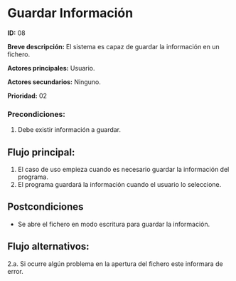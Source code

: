# Guardar Información

**ID:** 08

**Breve descripción:** El sistema es capaz de guardar la información en un fichero.


**Actores principales:** Usuario.

**Actores secundarios:** Ninguno.

**Prioridad:** 02

### Precondiciones:

1. Debe existir información a guardar.

## Flujo principal:

1. El caso de uso empieza cuando es necesario guardar la información del programa.
2. El programa guardará la información cuando el usuario lo seleccione.


## Postcondiciones

* Se abre el fichero en modo escritura para guardar la información.

## Flujo alternativos:

2.a. Si ocurre algún problema en la apertura del fichero este informara de error.

